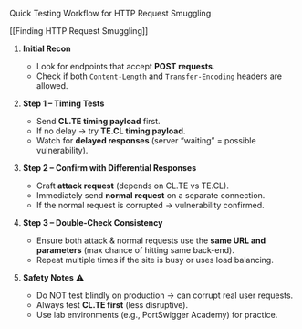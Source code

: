 Quick Testing Workflow for HTTP Request Smuggling

[[Finding HTTP Request Smuggling]]

1. **Initial Recon**
    - Look for endpoints that accept **POST requests**.    
    - Check if both `Content-Length` and `Transfer-Encoding` headers are allowed.
        
2. **Step 1 – Timing Tests**
    - Send **CL.TE timing payload** first.
    - If no delay → try **TE.CL timing payload**.
    - Watch for **delayed responses** (server “waiting” = possible vulnerability).
        
3. **Step 2 – Confirm with Differential Responses**
    - Craft **attack request** (depends on CL.TE vs TE.CL).
    - Immediately send **normal request** on a separate connection.
    - If the normal request is corrupted → vulnerability confirmed.
    
4. **Step 3 – Double-Check Consistency**
    - Ensure both attack & normal requests use the **same URL and parameters** (max chance of hitting same back-end).
    - Repeat multiple times if the site is busy or uses load balancing.
        
5. **Safety Notes** ⚠️
    - Do NOT test blindly on production → can corrupt real user requests.
    - Always test **CL.TE first** (less disruptive).
    - Use lab environments (e.g., PortSwigger Academy) for practice.
